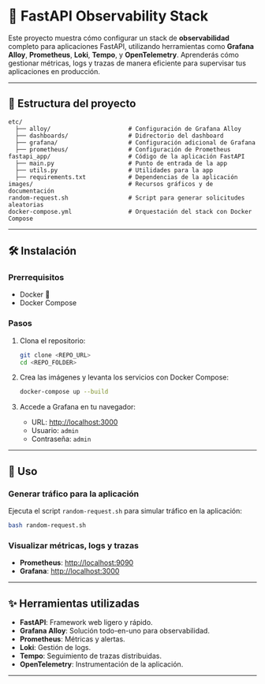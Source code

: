 # 🚀 FastAPI Observability Stack

Este proyecto muestra cómo configurar un stack de **observabilidad** completo para aplicaciones FastAPI, utilizando herramientas como **Grafana Alloy**, **Prometheus**, **Loki**, **Tempo**, y **OpenTelemetry**. Aprenderás cómo gestionar métricas, logs y trazas de manera eficiente para supervisar tus aplicaciones en producción.

---

## 📂 Estructura del proyecto

```plaintext
etc/
  ├── alloy/                      # Configuración de Grafana Alloy
  ├── dashboards/                 # Didrectorio del dashboard
  ├── grafana/                    # Configuración adicional de Grafana
  ├── prometheus/                 # Configuración de Prometheus
fastapi_app/                      # Código de la aplicación FastAPI
  ├── main.py                     # Punto de entrada de la app
  ├── utils.py                    # Utilidades para la app
  ├── requirements.txt            # Dependencias de la aplicación
images/                           # Recursos gráficos y de documentación
random-request.sh                 # Script para generar solicitudes aleatorias
docker-compose.yml                # Orquestación del stack con Docker Compose
```

---

## 🛠️ Instalación

### **Prerrequisitos**

-   Docker 🐳
-   Docker Compose

### **Pasos**

1. Clona el repositorio:

    ```bash
    git clone <REPO_URL>
    cd <REPO_FOLDER>
    ```

2. Crea las imágenes y levanta los servicios con Docker Compose:

    ```bash
    docker-compose up --build
    ```
3. Accede a Grafana en tu navegador:
    - URL: [http://localhost:3000](http://localhost:3000)
    - Usuario: `admin`
    - Contraseña: `admin`

---

## 🧰 Uso

### **Generar tráfico para la aplicación**

Ejecuta el script `random-request.sh` para simular tráfico en la aplicación:

```bash
bash random-request.sh
```

### **Visualizar métricas, logs y trazas**

-   **Prometheus**: [http://localhost:9090](http://localhost:9090)
-   **Grafana**: [http://localhost:3000](http://localhost:3000)

---

## ✨ Herramientas utilizadas

-   **FastAPI**: Framework web ligero y rápido.
-   **Grafana Alloy**: Solución todo-en-uno para observabilidad.
-   **Prometheus**: Métricas y alertas.
-   **Loki**: Gestión de logs.
-   **Tempo**: Seguimiento de trazas distribuidas.
-   **OpenTelemetry**: Instrumentación de la aplicación.

---
   

